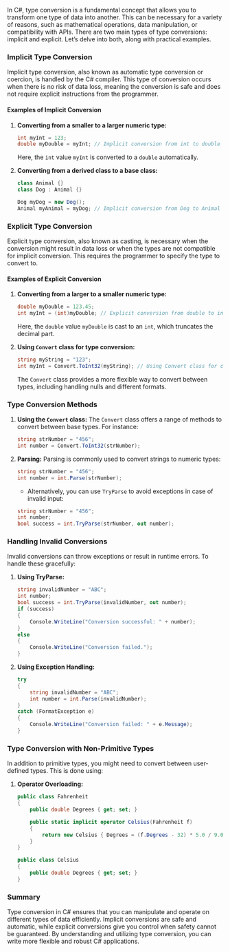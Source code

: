 In C#, type conversion is a fundamental concept that allows you to transform one type of data into another. This can be necessary for a variety of reasons, such as mathematical operations, data manipulation, or compatibility with APIs. There are two main types of type conversions: implicit and explicit. Let’s delve into both, along with practical examples.

### Implicit Type Conversion

Implicit type conversion, also known as automatic type conversion or coercion, is handled by the C# compiler. This type of conversion occurs when there is no risk of data loss, meaning the conversion is safe and does not require explicit instructions from the programmer.

#### Examples of Implicit Conversion

1. **Converting from a smaller to a larger numeric type:**

   ```csharp
   int myInt = 123;
   double myDouble = myInt; // Implicit conversion from int to double
   ```

   Here, the `int` value `myInt` is converted to a `double` automatically.

2. **Converting from a derived class to a base class:**

   ```csharp
   class Animal {}
   class Dog : Animal {}

   Dog myDog = new Dog();
   Animal myAnimal = myDog; // Implicit conversion from Dog to Animal
   ```

### Explicit Type Conversion

Explicit type conversion, also known as casting, is necessary when the conversion might result in data loss or when the types are not compatible for implicit conversion. This requires the programmer to specify the type to convert to.

#### Examples of Explicit Conversion

1. **Converting from a larger to a smaller numeric type:**

   ```csharp
   double myDouble = 123.45;
   int myInt = (int)myDouble; // Explicit conversion from double to int
   ```

   Here, the `double` value `myDouble` is cast to an `int`, which truncates the decimal part.

2. **Using `Convert` class for type conversion:**

   ```csharp
   string myString = "123";
   int myInt = Convert.ToInt32(myString); // Using Convert class for conversion
   ```

   The `Convert` class provides a more flexible way to convert between types, including handling nulls and different formats.

### Type Conversion Methods

1. **Using the `Convert` class:**
   The `Convert` class offers a range of methods to convert between base types. For instance:

   ```csharp
   string strNumber = "456";
   int number = Convert.ToInt32(strNumber);
   ```

2. **Parsing:**
   Parsing is commonly used to convert strings to numeric types:

   ```csharp
   string strNumber = "456";
   int number = int.Parse(strNumber);
   ```

   - Alternatively, you can use `TryParse` to avoid exceptions in case of invalid input:

   ```csharp
   string strNumber = "456";
   int number;
   bool success = int.TryParse(strNumber, out number);
   ```

### Handling Invalid Conversions

Invalid conversions can throw exceptions or result in runtime errors. To handle these gracefully:

1. **Using TryParse:**

   ```csharp
   string invalidNumber = "ABC";
   int number;
   bool success = int.TryParse(invalidNumber, out number);
   if (success)
   {
       Console.WriteLine("Conversion successful: " + number);
   }
   else
   {
       Console.WriteLine("Conversion failed.");
   }
   ```

2. **Using Exception Handling:**

   ```csharp
   try
   {
       string invalidNumber = "ABC";
       int number = int.Parse(invalidNumber);
   }
   catch (FormatException e)
   {
       Console.WriteLine("Conversion failed: " + e.Message);
   }
   ```

### Type Conversion with Non-Primitive Types

In addition to primitive types, you might need to convert between user-defined types. This is done using:

1. **Operator Overloading:**

   ```csharp
   public class Fahrenheit
   {
       public double Degrees { get; set; }

       public static implicit operator Celsius(Fahrenheit f)
       {
           return new Celsius { Degrees = (f.Degrees - 32) * 5.0 / 9.0 };
       }
   }

   public class Celsius
   {
       public double Degrees { get; set; }
   }
   ```

### Summary

Type conversion in C# ensures that you can manipulate and operate on different types of data efficiently. Implicit conversions are safe and automatic, while explicit conversions give you control when safety cannot be guaranteed. By understanding and utilizing type conversion, you can write more flexible and robust C# applications.
